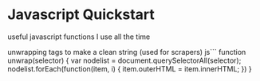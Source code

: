 # Javascript Quickstart
useful javascript functions I use all the time



unwrapping tags to make a clean string (used for scrapers)
js```
function unwrap(selector) {
var nodelist = document.querySelectorAll(selector);
nodelist.forEach(function(item, i) {
item.outerHTML = item.innerHTML;
})
}
```
